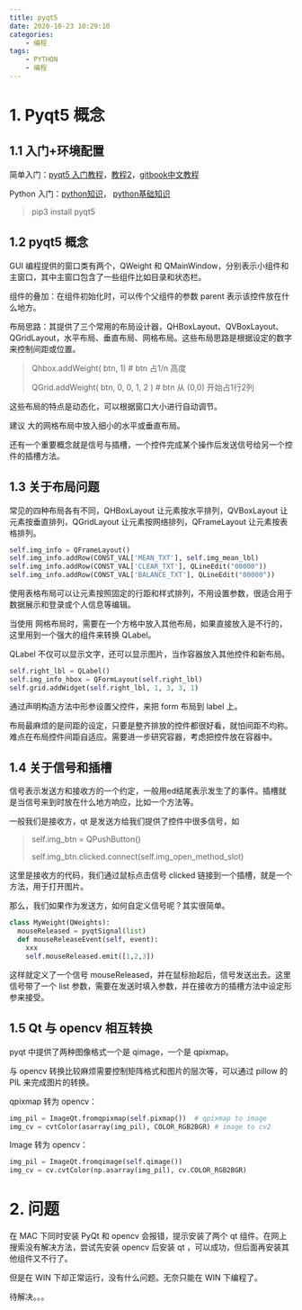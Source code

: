 ```yaml
---
title: pyqt5
date: 2020-10-23 10:29:10
categories: 
	- 编程
tags: 
	- PYTHON
	- 编程
---
```


# 1. Pyqt5 概念

## 1.1 入门+环境配置

简单入门：[pyqt5 入门教程](https://www.jianshu.com/p/ef71566ff8bb)，[教程2](https://zhuanlan.zhihu.com/p/28012981)，[gitbook中文教程](https://maicss.gitbooks.io/pyqt5/content/hello_world.html)

Python 入门：[python知识](https://tulingxueyuan.gitbooks.io/python/content/)， [python基础知识](https://bop.mol.uno/12.data_structures.html)

> pip3 install pyqt5

## 1.2 pyqt5 概念

GUI 编程提供的窗口类有两个，QWeight 和 QMainWindow，分别表示小组件和主窗口，其中主窗口包含了一些组件比如目录和状态栏。

组件的叠加：在组件初始化时，可以传个父组件的参数 parent 表示该控件放在什么地方。

布局思路：其提供了三个常用的布局设计器，QHBoxLayout、QVBoxLayout、QGridLayout，水平布局、垂直布局、网格布局。这些布局思路是根据设定的数字来控制间距或位置。

> Qhbox.addWeight( btn, 1)   # btn 占1/n 高度
>
> QGrid.addWeight( btn, 0, 0, 1, 2 ) # btn 从 (0,0) 开始占1行2列

这些布局的特点是动态化，可以根据窗口大小进行自动调节。

建议 大的网格布局中放入细小的水平或垂直布局。

还有一个重要概念就是信号与插槽，一个控件完成某个操作后发送信号给另一个控件的插槽方法。

## 1.3 关于布局问题

常见的四种布局各有不同，QHBoxLayout 让元素按水平排列，QVBoxLayout 让元素按垂直排列，QGridLayout 让元素按网络排列，QFrameLayout 让元素按表格排列。

```python
self.img_info = QFrameLayout()
self.img_info.addRow(CONST_VAL['MEAN_TXT'], self.img_mean_lbl)
self.img_info.addRow(CONST_VAL['CLEAR_TXT'], QLineEdit("00000"))
self.img_info.addRow(CONST_VAL['BALANCE_TXT'], QLineEdit("00000"))
```

使用表格布局可以让元素按照固定的行距和样式排列，不用设置参数，很适合用于数据展示和登录或个人信息等编辑。

当使用 网格布局时，需要在一个方格中放入其他布局，如果直接放入是不行的，这里用到一个强大的组件来转换 QLabel。

QLabel 不仅可以显示文字，还可以显示图片，当作容器放入其他控件和新布局。

```python
self.right_lbl = QLabel()
self.img_info_hbox = QFormLayout(self.right_lbl)
self.grid.addWidget(self.right_lbl, 1, 3, 3, 1)
```

通过声明构造方法中形参设置父控件，来把 form 布局到 label 上。

布局最麻烦的是间距的设定，只要是整齐排放的控件都很好看，就怕间距不均称。难点在布局控件间距自适应。需要进一步研究容器，考虑把控件放在容器中。

## 1.4 关于信号和插槽

信号表示发送方和接收方的一个约定，一般用ed结尾表示发生了的事件。插槽就是当信号来到时放在什么地方响应，比如一个方法等。

一般我们是接收方，qt 是发送方给我们提供了控件中很多信号，如

> self.img_btn = QPushButton()
>
> self.img_btn.clicked.connect(self.img_open_method_slot)

这里是接收方的代码，我们通过鼠标点击信号 clicked 链接到一个插槽，就是一个方法，用于打开图片。

那么，我们如果作为发送方，如何自定义信号呢？其实很简单。

```python
class MyWeight(QWeights):
  mouseReleased = pyqtSignal(list)
  def mouseReleaseEvent(self, event):
    xxx
    self.mouseReleased.emit([1,2,3])
```

这样就定义了一个信号  mouseReleased，并在鼠标抬起后，信号发送出去。这里信号带了一个 list 参数，需要在发送时填入参数，并在接收方的插槽方法中设定形参来接受。

## 1.5 Qt 与 opencv 相互转换

pyqt 中提供了两种图像格式一个是 qimage，一个是 qpixmap。

与 opencv 转换比较麻烦需要控制矩阵格式和图片的层次等，可以通过 pillow 的 PIL 来完成图片的转换。

qpixmap 转为 opencv：

```python
img_pil = ImageQt.fromqpixmap(self.pixmap())  # qpixmap to image
img_cv = cvtColor(asarray(img_pil), COLOR_RGB2BGR) # image to cv2
```

Image 转为 opencv：

```python
img_pil = ImageQt.fromqimage(self.qimage())
img_cv = cv.cvtColor(np.asarray(img_pil), cv.COLOR_RGB2BGR) 
```



# 2. 问题

在 MAC 下同时安装 PyQt 和 opencv 会报错，提示安装了两个 qt 组件。在网上搜索没有解决方法，尝试先安装 opencv 后安装 qt ，可以成功，但后面再安装其他组件又不行了。

但是在 WIN 下却正常运行，没有什么问题。无奈只能在 WIN 下编程了。

待解决。。。